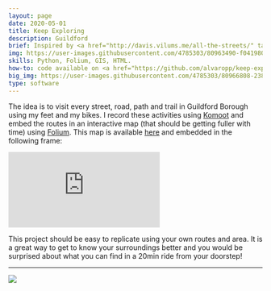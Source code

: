 ```yaml
---
layout: page
date: 2020-05-01
title: Keep Exploring
description: Guildford
brief: Inspired by <a href="http://davis.vilums.me/all-the-streets/" target="_blank">Davis Vilums</a> and <a href="https://imjustwalkin.com/" target="_blank">Matt Green</a>, I've started walking and cycling all the streets and paths in Guildford Borough. This is just a way of turning something that I was kind of doing already into a more systematic and data rich project that can make the COVID-19 lockdown more enjoyable.
img: https://user-images.githubusercontent.com/4785303/80963490-f0419800-8e06-11ea-9405-f0708091582a.jpg
skills: Python, Folium, GIS, HTML.
how-to: code available on <a href="https://github.com/alvaropp/keep-exploring" target="_blank">GitHub</a>.
big_img: https://user-images.githubusercontent.com/4785303/80966808-23872580-8e0d-11ea-9e97-dcb6e316106d.gif
type: software
---
```


The idea is to visit every street, road, path and trail in Guildford Borough using my feet and my bikes. I record these activities using <a href="https://www.komoot.com/user/807017409913" target="_blank">Komoot</a> and embed the routes in an interactive map (that should be getting fuller with time) using <a href="https://github.com/python-visualization/folium" target="_blank">Folium</a>. This map is available <a href="http://alvarop.me/keep-exploring/" target="_blank">here</a> and embedded in the following frame:

<div class="video-container">
  <iframe src="https://alvarop.me/keep-exploring/" frameborder="0" allowfullscreen></iframe>
</div>

This project should be easy to replicate using your own routes and area. It is a great way to get to know your surroundings better and you would be surprised about what you can find in a 20min ride from your doorstep!

<hr>

![](https://img.shields.io/badge/License-MIT-yellow.svg)
